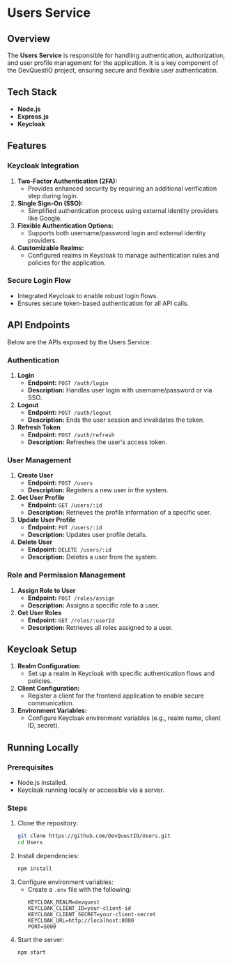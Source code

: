 # Users Service

## Overview
The **Users Service** is responsible for handling authentication, authorization, and user profile management for the application. It is a key component of the DevQuestIO project, ensuring secure and flexible user authentication.

## Tech Stack
- **Node.js**
- **Express.js**
- **Keycloak**

## Features

### Keycloak Integration
1. **Two-Factor Authentication (2FA):** 
   - Provides enhanced security by requiring an additional verification step during login.
2. **Single Sign-On (SSO):** 
   - Simplified authentication process using external identity providers like Google.
3. **Flexible Authentication Options:** 
   - Supports both username/password login and external identity providers.
4. **Customizable Realms:** 
   - Configured realms in Keycloak to manage authentication rules and policies for the application.

### Secure Login Flow
- Integrated Keycloak to enable robust login flows.
- Ensures secure token-based authentication for all API calls.

## API Endpoints

Below are the APIs exposed by the Users Service:

### Authentication
1. **Login**
   - **Endpoint:** `POST /auth/login`
   - **Description:** Handles user login with username/password or via SSO.
2. **Logout**
   - **Endpoint:** `POST /auth/logout`
   - **Description:** Ends the user session and invalidates the token.
3. **Refresh Token**
   - **Endpoint:** `POST /auth/refresh`
   - **Description:** Refreshes the user's access token.

### User Management
1. **Create User**
   - **Endpoint:** `POST /users`
   - **Description:** Registers a new user in the system.
2. **Get User Profile**
   - **Endpoint:** `GET /users/:id`
   - **Description:** Retrieves the profile information of a specific user.
3. **Update User Profile**
   - **Endpoint:** `PUT /users/:id`
   - **Description:** Updates user profile details.
4. **Delete User**
   - **Endpoint:** `DELETE /users/:id`
   - **Description:** Deletes a user from the system.

### Role and Permission Management
1. **Assign Role to User**
   - **Endpoint:** `POST /roles/assign`
   - **Description:** Assigns a specific role to a user.
2. **Get User Roles**
   - **Endpoint:** `GET /roles/:userId`
   - **Description:** Retrieves all roles assigned to a user.

## Keycloak Setup
1. **Realm Configuration:**
   - Set up a realm in Keycloak with specific authentication flows and policies.
2. **Client Configuration:**
   - Register a client for the frontend application to enable secure communication.
3. **Environment Variables:**
   - Configure Keycloak environment variables (e.g., realm name, client ID, secret).

## Running Locally
### Prerequisites
- Node.js installed.
- Keycloak running locally or accessible via a server.

### Steps
1. Clone the repository:
   ```bash
   git clone https://github.com/DevQuestIO/Users.git
   cd Users
   ```
2. Install dependencies:
   ```bash
   npm install
   ```
3. Configure environment variables:
   - Create a `.env` file with the following:
     ```env
     KEYCLOAK_REALM=devquest
     KEYCLOAK_CLIENT_ID=your-client-id
     KEYCLOAK_CLIENT_SECRET=your-client-secret
     KEYCLOAK_URL=http://localhost:8080
     PORT=5000
     ```
4. Start the server:
   ```bash
   npm start
   ```
